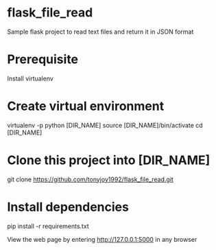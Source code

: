 # flask_file_read
Sample flask project to read text files and return it in JSON format

# Prerequisite
Install virtualenv

# Create virtual environment
virtualenv -p python [DIR_NAME]
source [DIR_NAME]/bin/activate
cd [DIR_NAME]

# Clone this project into [DIR_NAME]
git clone https://github.com/tonyjoy1992/flask_file_read.git

# Install dependencies
pip install -r requirements.txt

View the web page by entering http://127.0.0.1:5000 in any browser
